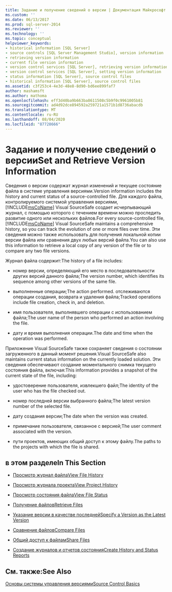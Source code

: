 ```yaml
---
title: Задание и получение сведений о версии | Документация Майкрософт
ms.custom: ''
ms.date: 06/13/2017
ms.prod: sql-server-2014
ms.reviewer: ''
ms.technology: ''
ms.topic: conceptual
helpviewer_keywords:
- historical information [SQL Server]
- source controls [SQL Server Management Studio], version information
- retrieving version information
- current file version information
- version control services [SQL Server], retrieving version information
- version control services [SQL Server], setting version information
- status information [SQL Server], source control files
- historical information [SQL Server], source control files
ms.assetid: c3f253c4-4e3d-48e8-8d90-bd6ee899faf7
author: mashamsft
ms.author: mathoma
ms.openlocfilehash: eff3d40ba9b663ba8611508c5b9f0c9961005b81
ms.sourcegitcommit: ad4d92dce894592a259721a1571b1d8736abacdb
ms.translationtype: MT
ms.contentlocale: ru-RU
ms.lasthandoff: 08/04/2020
ms.locfileid: "87728666"
---
```

# <a name="set-and-retrieve-version-information"></a><span data-ttu-id="51426-102">Задание и получение сведений о версии</span><span class="sxs-lookup"><span data-stu-id="51426-102">Set and Retrieve Version Information</span></span>
  <span data-ttu-id="51426-103">Сведения о версии содержат журнал изменений и текущее состояние файла в системе управления версиями.</span><span class="sxs-lookup"><span data-stu-id="51426-103">Version information includes the history and current status of a source-controlled file.</span></span> <span data-ttu-id="51426-104">Для каждого файла, контролируемого системой управления версиями, [!INCLUDE[msCoName](../includes/msconame-md.md)] Visual SourceSafe создает исчерпывающий журнал, с помощью которого с течением времени можно проследить развитие одного или нескольких файлов.</span><span class="sxs-lookup"><span data-stu-id="51426-104">For every source-controlled file, [!INCLUDE[msCoName](../includes/msconame-md.md)] Visual SourceSafe maintains a comprehensive history, so you can track the evolution of one or more files over time.</span></span> <span data-ttu-id="51426-105">Эти сведения можно также использовать для получения локальной копии версии файла или сравнения двух любых версий файла.</span><span class="sxs-lookup"><span data-stu-id="51426-105">You can also use this information to retrieve a local copy of any version of the file or to compare any two file versions.</span></span>  
  
 <span data-ttu-id="51426-106">Журнал файла содержит:</span><span class="sxs-lookup"><span data-stu-id="51426-106">The history of a file includes:</span></span>  
  
-   <span data-ttu-id="51426-107">номер версии, определяющий его место в последовательности других версий данного файла;</span><span class="sxs-lookup"><span data-stu-id="51426-107">The version number, which identifies its sequence among other versions of the same file.</span></span>  
  
-   <span data-ttu-id="51426-108">выполненные операции;</span><span class="sxs-lookup"><span data-stu-id="51426-108">The action performed.</span></span> <span data-ttu-id="51426-109">отслеживаются операции создания, возврата и удаления файла;</span><span class="sxs-lookup"><span data-stu-id="51426-109">Tracked operations include file creation, check in, and deletion.</span></span>  
  
-   <span data-ttu-id="51426-110">имя пользователя, выполнявшего операции с использованием файла;</span><span class="sxs-lookup"><span data-stu-id="51426-110">The user name of the person who performed an action involving the file.</span></span>  
  
-   <span data-ttu-id="51426-111">дату и время выполнения операции.</span><span class="sxs-lookup"><span data-stu-id="51426-111">The date and time when the operation was performed.</span></span>  
  
 <span data-ttu-id="51426-112">Приложение Visual SourceSafe также сохраняет сведения о состоянии загруженного в данный момент решения.</span><span class="sxs-lookup"><span data-stu-id="51426-112">Visual SourceSafe also maintains current status information on the currently loaded solution.</span></span> <span data-ttu-id="51426-113">Эти сведения обеспечивают создание моментального снимка текущего состояния файла, включая:</span><span class="sxs-lookup"><span data-stu-id="51426-113">This information provides a snapshot of the current state of the file, including:</span></span>  
  
-   <span data-ttu-id="51426-114">удостоверение пользователя, извлекшего файл;</span><span class="sxs-lookup"><span data-stu-id="51426-114">The identity of the user who has the file checked out.</span></span>  
  
-   <span data-ttu-id="51426-115">номер последней версии выбранного файла;</span><span class="sxs-lookup"><span data-stu-id="51426-115">The latest version number of the selected file.</span></span>  
  
-   <span data-ttu-id="51426-116">дату создания версии;</span><span class="sxs-lookup"><span data-stu-id="51426-116">The date when the version was created.</span></span>  
  
-   <span data-ttu-id="51426-117">примечание пользователя, связанное с версией;</span><span class="sxs-lookup"><span data-stu-id="51426-117">The user comment associated with the version.</span></span>  
  
-   <span data-ttu-id="51426-118">пути проектов, имеющих общий доступ к этому файлу.</span><span class="sxs-lookup"><span data-stu-id="51426-118">The paths to the projects with which the file is shared.</span></span>  
  
## <a name="in-this-section"></a><span data-ttu-id="51426-119">в этом разделе</span><span class="sxs-lookup"><span data-stu-id="51426-119">In This Section</span></span>  
  
-   [<span data-ttu-id="51426-120">Просмотр журнал файла</span><span class="sxs-lookup"><span data-stu-id="51426-120">View File History</span></span>](../../2014/database-engine/view-file-history.md)  
  
-   [<span data-ttu-id="51426-121">Просмотр журнала проекта</span><span class="sxs-lookup"><span data-stu-id="51426-121">View Project History</span></span>](../../2014/database-engine/view-project-history.md)  
  
-   [<span data-ttu-id="51426-122">Просмотр состояния файла</span><span class="sxs-lookup"><span data-stu-id="51426-122">View File Status</span></span>](../../2014/database-engine/view-file-status.md)  
  
-   [<span data-ttu-id="51426-123">Получение файлов</span><span class="sxs-lookup"><span data-stu-id="51426-123">Retrieve Files</span></span>](../../2014/database-engine/retrieve-files.md)  
  
-   [<span data-ttu-id="51426-124">Указание версии в качестве последней</span><span class="sxs-lookup"><span data-stu-id="51426-124">Specify a Version as the Latest Version</span></span>](../../2014/database-engine/specify-a-version-as-the-latest-version.md)  
  
-   [<span data-ttu-id="51426-125">Сравнение файлов</span><span class="sxs-lookup"><span data-stu-id="51426-125">Compare Files</span></span>](../../2014/database-engine/compare-files.md)  
  
-   [<span data-ttu-id="51426-126">Общий доступ к файлам</span><span class="sxs-lookup"><span data-stu-id="51426-126">Share Files</span></span>](../../2014/database-engine/share-files.md)  
  
-   [<span data-ttu-id="51426-127">Создание журналов и отчетов состояния</span><span class="sxs-lookup"><span data-stu-id="51426-127">Create History and Status Reports</span></span>](../../2014/database-engine/create-history-and-status-reports.md)  
  
## <a name="see-also"></a><span data-ttu-id="51426-128">См. также:</span><span class="sxs-lookup"><span data-stu-id="51426-128">See Also</span></span>  
 [<span data-ttu-id="51426-129">Основы системы управления версиями</span><span class="sxs-lookup"><span data-stu-id="51426-129">Source Control Basics</span></span>](../../2014/database-engine/source-control-basics.md)  
  
  
